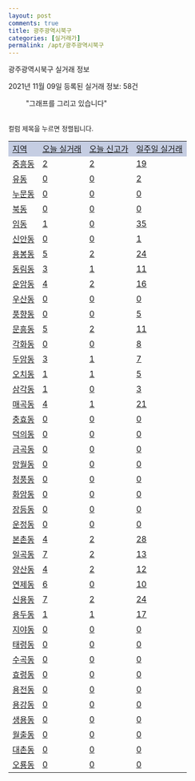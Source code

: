 ```yaml
---
layout: post
comments: true
title: 광주광역시북구
categories: [실거래가]
permalink: /apt/광주광역시북구
---
```


광주광역시북구 실거래 정보

2021년 11월 09일 등록된 실거래 정보: 58건

<!--<script async src="https://pagead2.googlesyndication.com/pagead/js/adsbygoogle.js?client=ca-pub-3485438051770037"
 crossorigin="anonymous"></script>-->

<script type="text/javascript">
  google.charts.load('current', {'packages':['corechart']});
  google.charts.setOnLoadCallback(drawChart);

  function drawChart() {
    var data = google.visualization.arrayToDataTable([['거래일', '매매', '전월세', '전매'], ['21-01', 594, 415, 53], ['21-02', 602, 396, 24], ['21-03', 771, 500, 214], ['21-04', 690, 398, 215], ['21-05', 721, 423, 93], ['21-06', 738, 446, 31], ['21-07', 984, 499, 39], ['21-08', 847, 470, 42], ['21-09', 862, 484, 17], ['21-10', 708, 375, 24], ['21-11', 29, 32, 1]]);

    var options = {
      title: '최근 1년간 유형별 거래량 추이',
      legend: { position: 'bottom' }
    };

    setTimeout(function() {
        var chart = new google.visualization.LineChart(document.getElementById('columnchart_material'));
        chart.draw(data, (options));
        document.getElementById('loading').style.display = 'none';
        var dayLabel = (new Date()).getDay();
        if (dayLabel < 2) {
            sorttable.innerSortFunction.apply(document.getElementById('week'), []);
            sorttable.innerSortFunction.apply(document.getElementById('week'), []);        
        }
        else {
            sorttable.innerSortFunction.apply(document.getElementById('today'), []);
            sorttable.innerSortFunction.apply(document.getElementById('today'), []);
        }
    }, 200);

  }
</script>

<div id="loading" style="z-index:20; display: block; margin-left: 35px">"그래프를 그리고 있습니다"</div>
<div id="columnchart_material" style="width: 95%; margin-left: -35px; display: block"></div>
<!--<div style="width: 95%; margin-left: -35px; display: block">
      <script async src="https://pagead2.googlesyndication.com/pagead/js/adsbygoogle.js?client=ca-pub-3485438051770037"
          crossorigin="anonymous"></script>
      <ins class="adsbygoogle"
          style="display:block"
          data-ad-format="fluid"
          data-ad-layout-key="-fb+5w+4e-db+86"
          data-ad-client="ca-pub-3485438051770037"
          data-ad-slot="1827090281"></ins>
      <script>
          (adsbygoogle = window.adsbygoogle || []).push({});
      </script>
</div>-->
<br>

<font size='small' style='font-size: small;'>컬럼 제목을 누르면 정렬됩니다.</font>
<table class="sortable">
  <tr style='background-color: rgba(114, 132, 186,0.4);'>
    <td id="region"><a href="#">지역</a></td>
    <td id="today"><a href="#">오늘 실거래</a></td>
    <td id="today_new"><a href="#">오늘 신고가</a></td>
    <td id="week"><a href="#">일주일 실거래</a></td>
  </tr>

  
  <tr class="item">
    <td><a href="광주광역시북구중흥동">중흥동</a></td>
    <td><a href="광주광역시북구중흥동">2</a></td>
    <td><a href="광주광역시북구중흥동">2</a></td>
    <td><a href="광주광역시북구중흥동">19</a></td>
  </tr>
    

  <tr class="item">
    <td><a href="광주광역시북구유동">유동</a></td>
    <td><a href="광주광역시북구유동">0</a></td>
    <td><a href="광주광역시북구유동">0</a></td>
    <td><a href="광주광역시북구유동">2</a></td>
  </tr>
    

  <tr class="item">
    <td><a href="광주광역시북구누문동">누문동</a></td>
    <td><a href="광주광역시북구누문동">0</a></td>
    <td><a href="광주광역시북구누문동">0</a></td>
    <td><a href="광주광역시북구누문동">0</a></td>
  </tr>
    

  <tr class="item">
    <td><a href="광주광역시북구북동">북동</a></td>
    <td><a href="광주광역시북구북동">0</a></td>
    <td><a href="광주광역시북구북동">0</a></td>
    <td><a href="광주광역시북구북동">0</a></td>
  </tr>
    

  <tr class="item">
    <td><a href="광주광역시북구임동">임동</a></td>
    <td><a href="광주광역시북구임동">1</a></td>
    <td><a href="광주광역시북구임동">0</a></td>
    <td><a href="광주광역시북구임동">35</a></td>
  </tr>
    

  <tr class="item">
    <td><a href="광주광역시북구신안동">신안동</a></td>
    <td><a href="광주광역시북구신안동">0</a></td>
    <td><a href="광주광역시북구신안동">0</a></td>
    <td><a href="광주광역시북구신안동">1</a></td>
  </tr>
    

  <tr class="item">
    <td><a href="광주광역시북구용봉동">용봉동</a></td>
    <td><a href="광주광역시북구용봉동">5</a></td>
    <td><a href="광주광역시북구용봉동">2</a></td>
    <td><a href="광주광역시북구용봉동">24</a></td>
  </tr>
    

  <tr class="item">
    <td><a href="광주광역시북구동림동">동림동</a></td>
    <td><a href="광주광역시북구동림동">3</a></td>
    <td><a href="광주광역시북구동림동">1</a></td>
    <td><a href="광주광역시북구동림동">11</a></td>
  </tr>
    

  <tr class="item">
    <td><a href="광주광역시북구운암동">운암동</a></td>
    <td><a href="광주광역시북구운암동">4</a></td>
    <td><a href="광주광역시북구운암동">2</a></td>
    <td><a href="광주광역시북구운암동">16</a></td>
  </tr>
    

  <tr class="item">
    <td><a href="광주광역시북구우산동">우산동</a></td>
    <td><a href="광주광역시북구우산동">0</a></td>
    <td><a href="광주광역시북구우산동">0</a></td>
    <td><a href="광주광역시북구우산동">0</a></td>
  </tr>
    

  <tr class="item">
    <td><a href="광주광역시북구풍향동">풍향동</a></td>
    <td><a href="광주광역시북구풍향동">0</a></td>
    <td><a href="광주광역시북구풍향동">0</a></td>
    <td><a href="광주광역시북구풍향동">5</a></td>
  </tr>
    

  <tr class="item">
    <td><a href="광주광역시북구문흥동">문흥동</a></td>
    <td><a href="광주광역시북구문흥동">5</a></td>
    <td><a href="광주광역시북구문흥동">2</a></td>
    <td><a href="광주광역시북구문흥동">11</a></td>
  </tr>
    

  <tr class="item">
    <td><a href="광주광역시북구각화동">각화동</a></td>
    <td><a href="광주광역시북구각화동">0</a></td>
    <td><a href="광주광역시북구각화동">0</a></td>
    <td><a href="광주광역시북구각화동">8</a></td>
  </tr>
    

  <tr class="item">
    <td><a href="광주광역시북구두암동">두암동</a></td>
    <td><a href="광주광역시북구두암동">3</a></td>
    <td><a href="광주광역시북구두암동">1</a></td>
    <td><a href="광주광역시북구두암동">7</a></td>
  </tr>
    

  <tr class="item">
    <td><a href="광주광역시북구오치동">오치동</a></td>
    <td><a href="광주광역시북구오치동">1</a></td>
    <td><a href="광주광역시북구오치동">1</a></td>
    <td><a href="광주광역시북구오치동">5</a></td>
  </tr>
    

  <tr class="item">
    <td><a href="광주광역시북구삼각동">삼각동</a></td>
    <td><a href="광주광역시북구삼각동">1</a></td>
    <td><a href="광주광역시북구삼각동">0</a></td>
    <td><a href="광주광역시북구삼각동">3</a></td>
  </tr>
    

  <tr class="item">
    <td><a href="광주광역시북구매곡동">매곡동</a></td>
    <td><a href="광주광역시북구매곡동">4</a></td>
    <td><a href="광주광역시북구매곡동">1</a></td>
    <td><a href="광주광역시북구매곡동">21</a></td>
  </tr>
    

  <tr class="item">
    <td><a href="광주광역시북구충효동">충효동</a></td>
    <td><a href="광주광역시북구충효동">0</a></td>
    <td><a href="광주광역시북구충효동">0</a></td>
    <td><a href="광주광역시북구충효동">0</a></td>
  </tr>
    

  <tr class="item">
    <td><a href="광주광역시북구덕의동">덕의동</a></td>
    <td><a href="광주광역시북구덕의동">0</a></td>
    <td><a href="광주광역시북구덕의동">0</a></td>
    <td><a href="광주광역시북구덕의동">0</a></td>
  </tr>
    

  <tr class="item">
    <td><a href="광주광역시북구금곡동">금곡동</a></td>
    <td><a href="광주광역시북구금곡동">0</a></td>
    <td><a href="광주광역시북구금곡동">0</a></td>
    <td><a href="광주광역시북구금곡동">0</a></td>
  </tr>
    

  <tr class="item">
    <td><a href="광주광역시북구망월동">망월동</a></td>
    <td><a href="광주광역시북구망월동">0</a></td>
    <td><a href="광주광역시북구망월동">0</a></td>
    <td><a href="광주광역시북구망월동">0</a></td>
  </tr>
    

  <tr class="item">
    <td><a href="광주광역시북구청풍동">청풍동</a></td>
    <td><a href="광주광역시북구청풍동">0</a></td>
    <td><a href="광주광역시북구청풍동">0</a></td>
    <td><a href="광주광역시북구청풍동">0</a></td>
  </tr>
    

  <tr class="item">
    <td><a href="광주광역시북구화암동">화암동</a></td>
    <td><a href="광주광역시북구화암동">0</a></td>
    <td><a href="광주광역시북구화암동">0</a></td>
    <td><a href="광주광역시북구화암동">0</a></td>
  </tr>
    

  <tr class="item">
    <td><a href="광주광역시북구장등동">장등동</a></td>
    <td><a href="광주광역시북구장등동">0</a></td>
    <td><a href="광주광역시북구장등동">0</a></td>
    <td><a href="광주광역시북구장등동">0</a></td>
  </tr>
    

  <tr class="item">
    <td><a href="광주광역시북구운정동">운정동</a></td>
    <td><a href="광주광역시북구운정동">0</a></td>
    <td><a href="광주광역시북구운정동">0</a></td>
    <td><a href="광주광역시북구운정동">0</a></td>
  </tr>
    

  <tr class="item">
    <td><a href="광주광역시북구본촌동">본촌동</a></td>
    <td><a href="광주광역시북구본촌동">4</a></td>
    <td><a href="광주광역시북구본촌동">2</a></td>
    <td><a href="광주광역시북구본촌동">28</a></td>
  </tr>
    

  <tr class="item">
    <td><a href="광주광역시북구일곡동">일곡동</a></td>
    <td><a href="광주광역시북구일곡동">7</a></td>
    <td><a href="광주광역시북구일곡동">2</a></td>
    <td><a href="광주광역시북구일곡동">13</a></td>
  </tr>
    

  <tr class="item">
    <td><a href="광주광역시북구양산동">양산동</a></td>
    <td><a href="광주광역시북구양산동">4</a></td>
    <td><a href="광주광역시북구양산동">2</a></td>
    <td><a href="광주광역시북구양산동">12</a></td>
  </tr>
    

  <tr class="item">
    <td><a href="광주광역시북구연제동">연제동</a></td>
    <td><a href="광주광역시북구연제동">6</a></td>
    <td><a href="광주광역시북구연제동">0</a></td>
    <td><a href="광주광역시북구연제동">10</a></td>
  </tr>
    

  <tr class="item">
    <td><a href="광주광역시북구신용동">신용동</a></td>
    <td><a href="광주광역시북구신용동">7</a></td>
    <td><a href="광주광역시북구신용동">2</a></td>
    <td><a href="광주광역시북구신용동">24</a></td>
  </tr>
    

  <tr class="item">
    <td><a href="광주광역시북구용두동">용두동</a></td>
    <td><a href="광주광역시북구용두동">1</a></td>
    <td><a href="광주광역시북구용두동">1</a></td>
    <td><a href="광주광역시북구용두동">17</a></td>
  </tr>
    

  <tr class="item">
    <td><a href="광주광역시북구지야동">지야동</a></td>
    <td><a href="광주광역시북구지야동">0</a></td>
    <td><a href="광주광역시북구지야동">0</a></td>
    <td><a href="광주광역시북구지야동">0</a></td>
  </tr>
    

  <tr class="item">
    <td><a href="광주광역시북구태령동">태령동</a></td>
    <td><a href="광주광역시북구태령동">0</a></td>
    <td><a href="광주광역시북구태령동">0</a></td>
    <td><a href="광주광역시북구태령동">0</a></td>
  </tr>
    

  <tr class="item">
    <td><a href="광주광역시북구수곡동">수곡동</a></td>
    <td><a href="광주광역시북구수곡동">0</a></td>
    <td><a href="광주광역시북구수곡동">0</a></td>
    <td><a href="광주광역시북구수곡동">0</a></td>
  </tr>
    

  <tr class="item">
    <td><a href="광주광역시북구효령동">효령동</a></td>
    <td><a href="광주광역시북구효령동">0</a></td>
    <td><a href="광주광역시북구효령동">0</a></td>
    <td><a href="광주광역시북구효령동">0</a></td>
  </tr>
    

  <tr class="item">
    <td><a href="광주광역시북구용전동">용전동</a></td>
    <td><a href="광주광역시북구용전동">0</a></td>
    <td><a href="광주광역시북구용전동">0</a></td>
    <td><a href="광주광역시북구용전동">0</a></td>
  </tr>
    

  <tr class="item">
    <td><a href="광주광역시북구용강동">용강동</a></td>
    <td><a href="광주광역시북구용강동">0</a></td>
    <td><a href="광주광역시북구용강동">0</a></td>
    <td><a href="광주광역시북구용강동">0</a></td>
  </tr>
    

  <tr class="item">
    <td><a href="광주광역시북구생용동">생용동</a></td>
    <td><a href="광주광역시북구생용동">0</a></td>
    <td><a href="광주광역시북구생용동">0</a></td>
    <td><a href="광주광역시북구생용동">0</a></td>
  </tr>
    

  <tr class="item">
    <td><a href="광주광역시북구월출동">월출동</a></td>
    <td><a href="광주광역시북구월출동">0</a></td>
    <td><a href="광주광역시북구월출동">0</a></td>
    <td><a href="광주광역시북구월출동">0</a></td>
  </tr>
    

  <tr class="item">
    <td><a href="광주광역시북구대촌동">대촌동</a></td>
    <td><a href="광주광역시북구대촌동">0</a></td>
    <td><a href="광주광역시북구대촌동">0</a></td>
    <td><a href="광주광역시북구대촌동">0</a></td>
  </tr>
    

  <tr class="item">
    <td><a href="광주광역시북구오룡동">오룡동</a></td>
    <td><a href="광주광역시북구오룡동">0</a></td>
    <td><a href="광주광역시북구오룡동">0</a></td>
    <td><a href="광주광역시북구오룡동">0</a></td>
  </tr>
    


</table>


    